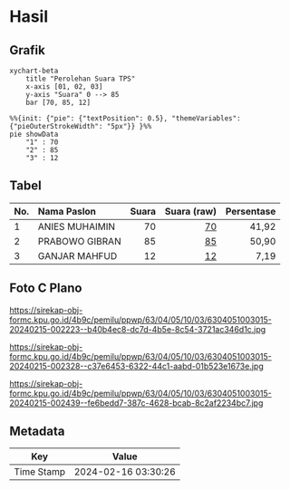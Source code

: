 # Hasil

## Grafik

```mermaid
xychart-beta
    title "Perolehan Suara TPS"
    x-axis [01, 02, 03]
    y-axis "Suara" 0 --> 85
    bar [70, 85, 12]
```

```mermaid
%%{init: {"pie": {"textPosition": 0.5}, "themeVariables": {"pieOuterStrokeWidth": "5px"}} }%%
pie showData
    "1" : 70
    "2" : 85
    "3" : 12
```

## Tabel

| No. | Nama Paslon    | Suara | Suara (raw) | Persentase |
|:--- |:-------------- | -----:| -----------:| ----------:|
| 1   | ANIES MUHAIMIN | 70    | [70][p-1]   | 41,92      |
| 2   | PRABOWO GIBRAN | 85    | [85][p-2]   | 50,90      |
| 3   | GANJAR MAHFUD  | 12    | [12][p-3]   | 7,19       |


[p-1]: https://github.com/gigit-pemilu/pemilu-2024-63-kalimantan-selatan/blob/main/pilpres/hitung-suara/sub/63-kalimantan-selatan/sub/04-barito-kuala/sub/05-alalak/sub/1003-handil-bakti/sub/015-tps/sub/paslon-1.txt
[p-2]: https://github.com/gigit-pemilu/pemilu-2024-63-kalimantan-selatan/blob/main/pilpres/hitung-suara/sub/63-kalimantan-selatan/sub/04-barito-kuala/sub/05-alalak/sub/1003-handil-bakti/sub/015-tps/sub/paslon-2.txt
[p-3]: https://github.com/gigit-pemilu/pemilu-2024-63-kalimantan-selatan/blob/main/pilpres/hitung-suara/sub/63-kalimantan-selatan/sub/04-barito-kuala/sub/05-alalak/sub/1003-handil-bakti/sub/015-tps/sub/paslon-3.txt

## Foto C Plano

https://sirekap-obj-formc.kpu.go.id/4b9c/pemilu/ppwp/63/04/05/10/03/6304051003015-20240215-002223--b40b4ec8-dc7d-4b5e-8c54-3721ac346d1c.jpg

https://sirekap-obj-formc.kpu.go.id/4b9c/pemilu/ppwp/63/04/05/10/03/6304051003015-20240215-002328--c37e6453-6322-44c1-aabd-01b523e1673e.jpg

https://sirekap-obj-formc.kpu.go.id/4b9c/pemilu/ppwp/63/04/05/10/03/6304051003015-20240215-002439--fe6bedd7-387c-4628-bcab-8c2af2234bc7.jpg


## Metadata

| Key        | Value               |
| ---------- | ------------------- |
| Time Stamp | 2024-02-16 03:30:26 |



